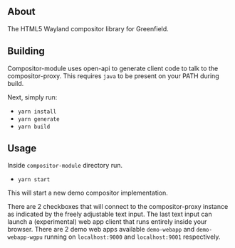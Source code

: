 ## About

The HTML5 Wayland compositor library for Greenfield.

## Building

Compositor-module uses open-api to generate client code to talk to the compositor-proxy. This requires `java` to be present on your PATH during build.

Next, simply run:

- `yarn install`
- `yarn generate`
- `yarn build`

## Usage

Inside `compositor-module` directory run.
- `yarn start`

This will start a new demo compositor implementation. 

There are 2 checkboxes that will connect to the compositor-proxy instance as indicated by 
the freely adjustable text input. The last text input can launch a (experimental) web app client that runs entirely inside your browser.
There are 2 demo web apps available `demo-webapp` and `demo-webapp-wgpu` running on `localhost:9000` and `localhost:9001` respectively.
